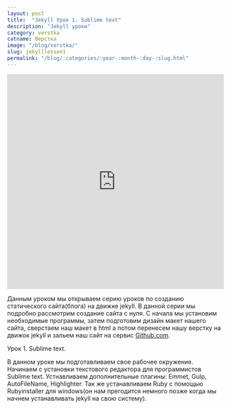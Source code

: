 ```yaml
---
layout: post
title:  "Jekyll Урок 1. Sublime text"
description: "Jekyll уроки"
category: verstka
catname: Верстка
image: "/blog/verstka/"
slug: jekylllesson1
permalink: "/blog/:categories/:year-:month-:day-:slug.html"
---
```

<iframe width="100%" height="500" src="https://www.youtube.com/embed/ZWPCXhJK_Rc?rel=0" frameborder="0" allowfullscreen></iframe>
<p>Данным уроком мы открываем серию уроков по созданию статического сайта(блога) на движке jekyll. В данной серии мы подробно рассмотрим создание сайта с нуля. С начала мы установим необходимые программы, затем подготовим дизайн макет нашего сайта, сверстаем наш макет в html а потом перенесем нашу верстку на движок jekyll и зальем наш сайт на сервис <a href="https://github.com">Github.com</a>.</p>
<p>Урок 1. Sublime text.</p>
<p>В данном уроке мы подготавливаем свое рабочее окружение. Начинаем с установки текстового редактора для программистов Sublime text. Устнавливаем дополнительные плагины: Emmet, Gulp, AutoFileName, Highlighter. Так же устанавливаем Ruby с помощью Rubyinstaller для windows(он нам прегодится немного позже когда мы начнем устанавливать jekyll на свою систему).</p>
